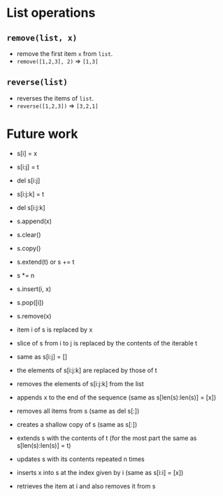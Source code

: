﻿List operations
===============

## `remove(list, x)`
- remove the first item `x` from `list`.
- `remove([1,2,3], 2)` => `[1,3]`

## `reverse(list)`
- reverses the items of `list`.
- `reverse([1,2,3])` => `[3,2,1]`

# Future work
* s[i] = x
* s[i:j] = t
* del s[i:j]
* s[i:j:k] = t
* del s[i:j:k]
* s.append(x)
* s.clear()
* s.copy()
* s.extend(t) or s += t
* s *= n
* s.insert(i, x)
* s.pop([i])
* s.remove(x)

* item i of s is replaced by x
* slice of s from i to j is replaced by the contents of the iterable t
* same as s[i:j] = []
* the elements of s[i:j:k] are replaced by those of t
* removes the elements of s[i:j:k] from the list
* appends x to the end of the sequence (same as s[len(s):len(s)] = [x])
* removes all items from s (same as del s[:])
* creates a shallow copy of s (same as s[:])
* extends s with the contents of t (for the most part the same as s[len(s):len(s)] = t)
* updates s with its contents repeated n times
* inserts x into s at the index given by i (same as s[i:i] = [x])
* retrieves the item at i and also removes it from s

